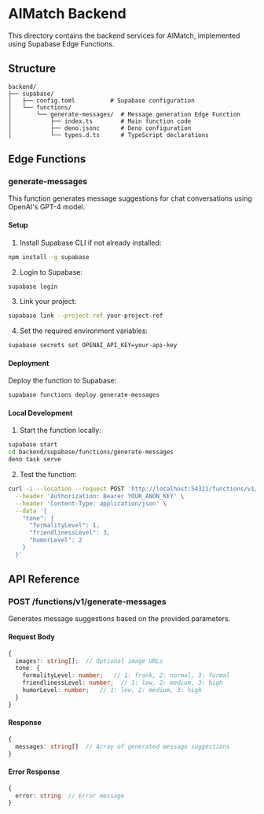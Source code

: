 # AIMatch Backend

This directory contains the backend services for AIMatch, implemented using Supabase Edge Functions.

## Structure

```
backend/
├── supabase/
│   ├── config.toml          # Supabase configuration
│   └── functions/
│       └── generate-messages/  # Message generation Edge Function
│           ├── index.ts        # Main function code
│           ├── deno.jsonc      # Deno configuration
│           └── types.d.ts      # TypeScript declarations
```

## Edge Functions

### generate-messages

This function generates message suggestions for chat conversations using OpenAI's GPT-4 model.

#### Setup

1. Install Supabase CLI if not already installed:
```bash
npm install -g supabase
```

2. Login to Supabase:
```bash
supabase login
```

3. Link your project:
```bash
supabase link --project-ref your-project-ref
```

4. Set the required environment variables:
```bash
supabase secrets set OPENAI_API_KEY=your-api-key
```

#### Deployment

Deploy the function to Supabase:
```bash
supabase functions deploy generate-messages
```

#### Local Development

1. Start the function locally:
```bash
supabase start
cd backend/supabase/functions/generate-messages
deno task serve
```

2. Test the function:
```bash
curl -i --location --request POST 'http://localhost:54321/functions/v1/generate-messages' \
  --header 'Authorization: Bearer YOUR_ANON_KEY' \
  --header 'Content-Type: application/json' \
  --data '{
    "tone": {
      "formalityLevel": 1,
      "friendlinessLevel": 3,
      "humorLevel": 2
    }
  }'
```

## API Reference

### POST /functions/v1/generate-messages

Generates message suggestions based on the provided parameters.

#### Request Body

```typescript
{
  images?: string[];  // Optional image URLs
  tone: {
    formalityLevel: number;   // 1: frank, 2: normal, 3: formal
    friendlinessLevel: number;  // 1: low, 2: medium, 3: high
    humorLevel: number;   // 1: low, 2: medium, 3: high
  }
}
```

#### Response

```typescript
{
  messages: string[]  // Array of generated message suggestions
}
```

#### Error Response

```typescript
{
  error: string  // Error message
}